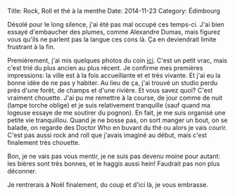 Title: Rock, Roll et thé à la menthe
Date: 2014-11-23
Category: Édimbourg

Désolé pour le long silence, j'ai été pas mal occupé ces temps-ci. J'ai bien essayé d'embaucher des plumes, comme Alexandre Dumas, mais figurez vous qu'ils ne parlent pas la langue ces cons là. Ça en deviendrait limite frustrant à la fin.

Premièrement, j'ai mis quelques photos du coin [ici](http://images.brouberol.imap.cc/edinburgh/). C'est un petit vrac, mais c'est trié du plus ancien au plus récent. Je confirme mes premières impressions: la ville est à la fois accueillante et et très vivante. Et j'ai eu la bonne idée de ne pas y habiter. Au lieu de ça, j'ai trouvé un studio perdu près d'une forêt, de champs et d'une rivière. Et vous savez quoi? C'est vraiment chouette. J'ai pu me remettre à la course, de jour comme de nuit (lampe torche oblige) et je suis relativement tranquille (sauf quand ma logeuse essaye de me soutirer du pognon). En fait, je me suis organisé une petite vie tranquillou. Quand je ne bosse pas, on sort manger un bout, on se balade, on regarde des Doctor Who en buvant du thé ou alors je vais courir. C'est pas aussi rock and roll que j'avais imaginé au début, mais c'est finalement très chouette.

Bon, je ne vais pas vous mentir, je ne suis pas devenu moine pour autant: les bières sont très bonnes, et le haggis aussi hein! Faudrait pas non plus déconner.

Je rentrerais à Noël finalement, du coup et d'ici là, je vous embrasse.